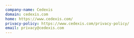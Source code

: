 ```yaml
---
company-name: Cedexis
domain: cedexis.com
home: https://www.cedexis.com/
privacy-policy: https://www.cedexis.com/privacy-policy/
email: privacy@cedexis.com
---
```




